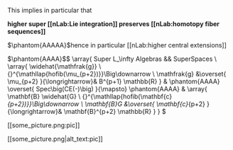 This implies in particular that

**higher super [[nLab:Lie integration]] preserves [[nLab:homotopy fiber sequences]]**
 
$\phantom{AAAAA}$hence in particular [[nLab:higher central extensions]]

$\phantom{AAAA}$$
  \array{
  Super L_\infty Algebras && SuperSpaces
  \\
  \array{
    \widehat{\mathfrak{g}}
    \\
    {}^{\mathllap{hofib(\mu_{p+2})}}\Big\downarrow
    \\
    \mathfrak{g}
    &\overset{ \mu_{p+2} }{\longrightarrow}&
    B^{p+1} \mathbb{R}
  }
  &
  \phantom{AAAA}
  \overset{ Spec\big(CE(-)\big) }{\mapsto}
  \phantom{AAAA}
  &
  \array{
    \mathbf{B} \widehat{G}
    \\
    {}^{\mathllap{hofib(\mathbf{c}_{p+2})}}\Big\downarrow
    \\
    \mathbf{B}G
    &\overset{ \mathbf{c}_{p+2} }{\longrightarrow}&
    \mathbf{B}^{p+2} \mathbb{R}
  }
  }
$

[[some_picture.png:pic]]

[[some_picture.png|alt_text:pic]]
